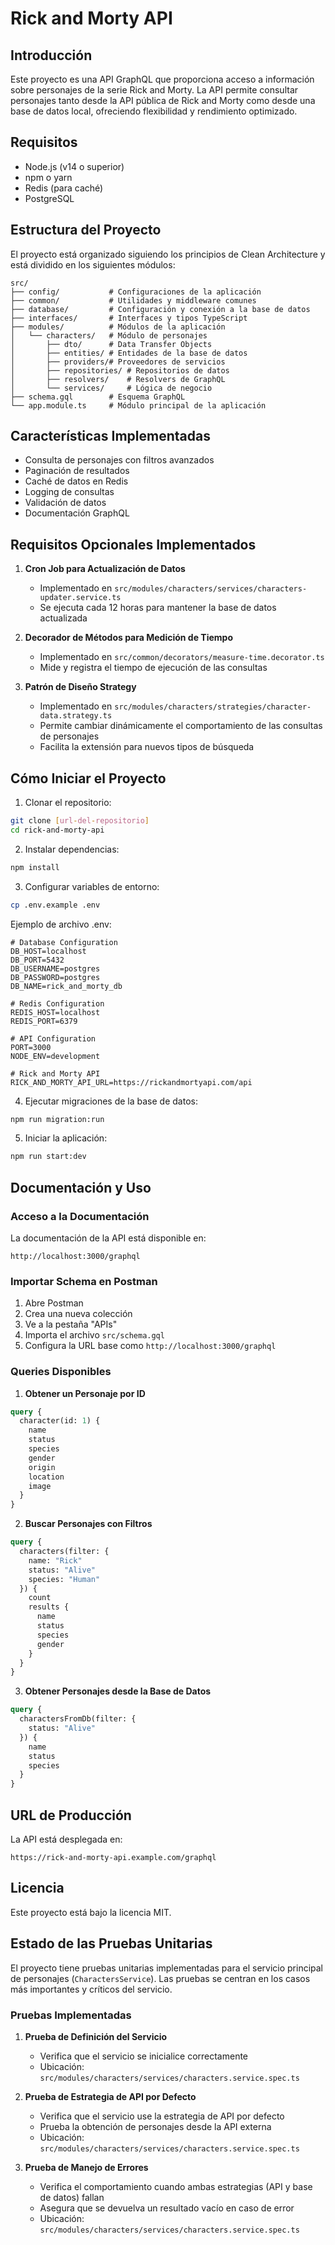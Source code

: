 # Rick and Morty API

## Introducción
Este proyecto es una API GraphQL que proporciona acceso a información sobre personajes de la serie Rick and Morty. La API permite consultar personajes tanto desde la API pública de Rick and Morty como desde una base de datos local, ofreciendo flexibilidad y rendimiento optimizado.

## Requisitos
- Node.js (v14 o superior)
- npm o yarn
- Redis (para caché)
- PostgreSQL

## Estructura del Proyecto
El proyecto está organizado siguiendo los principios de Clean Architecture y está dividido en los siguientes módulos:

```
src/
├── config/           # Configuraciones de la aplicación
├── common/           # Utilidades y middleware comunes
├── database/         # Configuración y conexión a la base de datos
├── interfaces/       # Interfaces y tipos TypeScript
├── modules/          # Módulos de la aplicación
│   └── characters/   # Módulo de personajes
│       ├── dto/      # Data Transfer Objects
│       ├── entities/ # Entidades de la base de datos
│       ├── providers/# Proveedores de servicios
│       ├── repositories/ # Repositorios de datos
│       ├── resolvers/    # Resolvers de GraphQL
│       └── services/     # Lógica de negocio
├── schema.gql        # Esquema GraphQL
└── app.module.ts     # Módulo principal de la aplicación
```

## Características Implementadas
- Consulta de personajes con filtros avanzados
- Paginación de resultados
- Caché de datos en Redis
- Logging de consultas
- Validación de datos
- Documentación GraphQL

## Requisitos Opcionales Implementados
1. **Cron Job para Actualización de Datos**
   - Implementado en `src/modules/characters/services/characters-updater.service.ts`
   - Se ejecuta cada 12 horas para mantener la base de datos actualizada

2. **Decorador de Métodos para Medición de Tiempo**
   - Implementado en `src/common/decorators/measure-time.decorator.ts`
   - Mide y registra el tiempo de ejecución de las consultas

3. **Patrón de Diseño Strategy**
   - Implementado en `src/modules/characters/strategies/character-data.strategy.ts`
   - Permite cambiar dinámicamente el comportamiento de las consultas de personajes
   - Facilita la extensión para nuevos tipos de búsqueda

## Cómo Iniciar el Proyecto

1. Clonar el repositorio:
```bash
git clone [url-del-repositorio]
cd rick-and-morty-api
```

2. Instalar dependencias:
```bash
npm install
```

3. Configurar variables de entorno:
```bash
cp .env.example .env
```

Ejemplo de archivo .env:
```env
# Database Configuration
DB_HOST=localhost
DB_PORT=5432
DB_USERNAME=postgres
DB_PASSWORD=postgres
DB_NAME=rick_and_morty_db

# Redis Configuration
REDIS_HOST=localhost
REDIS_PORT=6379

# API Configuration
PORT=3000
NODE_ENV=development

# Rick and Morty API
RICK_AND_MORTY_API_URL=https://rickandmortyapi.com/api
```

4. Ejecutar migraciones de la base de datos:
```bash
npm run migration:run
```

5. Iniciar la aplicación:
```bash
npm run start:dev
```

## Documentación y Uso

### Acceso a la Documentación
La documentación de la API está disponible en:
```
http://localhost:3000/graphql
```

### Importar Schema en Postman
1. Abre Postman
2. Crea una nueva colección
3. Ve a la pestaña "APIs"
4. Importa el archivo `src/schema.gql`
5. Configura la URL base como `http://localhost:3000/graphql`

### Queries Disponibles

1. **Obtener un Personaje por ID**
```graphql
query {
  character(id: 1) {
    name
    status
    species
    gender
    origin
    location
    image
  }
}
```

2. **Buscar Personajes con Filtros**
```graphql
query {
  characters(filter: {
    name: "Rick"
    status: "Alive"
    species: "Human"
  }) {
    count
    results {
      name
      status
      species
      gender
    }
  }
}
```

3. **Obtener Personajes desde la Base de Datos**
```graphql
query {
  charactersFromDb(filter: {
    status: "Alive"
  }) {
    name
    status
    species
  }
}
```


## URL de Producción
La API está desplegada en:
```
https://rick-and-morty-api.example.com/graphql
```


## Licencia
Este proyecto está bajo la licencia MIT.

## Estado de las Pruebas Unitarias
El proyecto tiene pruebas unitarias implementadas para el servicio principal de personajes (`CharactersService`). Las pruebas se centran en los casos más importantes y críticos del servicio.

### Pruebas Implementadas
1. **Prueba de Definición del Servicio**
   - Verifica que el servicio se inicialice correctamente
   - Ubicación: `src/modules/characters/services/characters.service.spec.ts`

2. **Prueba de Estrategia de API por Defecto**
   - Verifica que el servicio use la estrategia de API por defecto
   - Prueba la obtención de personajes desde la API externa
   - Ubicación: `src/modules/characters/services/characters.service.spec.ts`

3. **Prueba de Manejo de Errores**
   - Verifica el comportamiento cuando ambas estrategias (API y base de datos) fallan
   - Asegura que se devuelva un resultado vacío en caso de error
   - Ubicación: `src/modules/characters/services/characters.service.spec.ts`


